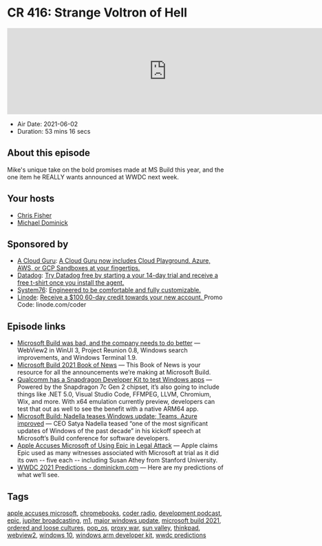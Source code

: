 # CR 416: Strange Voltron of Hell

<iframe src="https://player.fireside.fm/v2/MLf2ZzhC+AWb7McVd?theme=dark" width="740" height="200" frameborder="0" scrolling="no"></iframe>

* Air Date: 2021-06-02
* Duration: 53 mins 16 secs

## About this episode

Mike's unique take on the bold promises made at MS Build this year, and the one item he REALLY wants announced at WWDC next week.

## Your hosts
* [Chris Fisher](https://coder.show/hosts/chrislas)
* [Michael Dominick](https://coder.show/hosts/michael)

## Sponsored by

  * [A Cloud Guru](https://acloudguru.com): [A Cloud Guru now includes Cloud Playground. Azure, AWS, or GCP Sandboxes at your fingertips.](https://acloudguru.com)
  * [Datadog](http://datadog.com/coderradio): [Try Datadog free by starting a your 14-day trial and receive a free t-shirt once you install the agent.](http://datadog.com/coderradio)
  * [System76](https://system76.com/accessories/launch): [Engineered to be comfortable and fully customizable.](https://system76.com/accessories/launch)
  * [Linode](https://linode.com/coder): [Receive a $100 60-day credit towards your new account. ](https://linode.com/coder) Promo Code: linode.com/coder



## Episode links

  * [Microsoft Build was bad, and the company needs to do better](https://www.xda-developers.com/microsoft-build-bad/ "Microsoft Build was bad, and the company needs to do better") — WebView2 in WinUI 3, Project Reunion 0.8, Windows search improvements, and Windows Terminal 1.9. 
  * [Microsoft Build 2021 Book of News](https://news.microsoft.com/build-2021-book-of-news/ "Microsoft Build 2021 Book of News") — This Book of News is your resource for all the announcements we’re making at Microsoft Build.
  * [Qualcomm has a Snapdragon Developer Kit to test Windows apps](https://www.xda-developers.com/qualcomm-snapdragon-developer-kit-windows-apps/ "Qualcomm has a Snapdragon Developer Kit to test Windows apps") — Powered by the Snapdragon 7c Gen 2 chipset, it’s also going to include things like .NET 5.0, Visual Studio Code, FFMPEG, LLVM, Chromium, Wix, and more. With x64 emulation currently preview, developers can test that out as well to see the benefit with a native ARM64 app.
  * [Microsoft Build: Nadella teases Windows update; Teams, Azure improved](https://www.cnbc.com/2021/05/25/microsoft-build-nadella-teases-windows-update-teams-azure-improved.html "Microsoft Build: Nadella teases Windows update; Teams, Azure improved") — CEO Satya Nadella teased “one of the most significant updates of Windows of the past decade” in his kickoff speech at Microsoft’s Build conference for software developers.
  * [Apple Accuses Microsoft of Using Epic in Legal Attack](https://finance.yahoo.com/news/apple-accuses-microsoft-using-epic-195732121.html "Apple Accuses Microsoft of Using Epic in Legal Attack") — Apple claims Epic used as many witnesses associated with Microsoft at trial as it did its own -- five each -- including Susan Athey from Stanford University.
  * [WWDC 2021 Predictions - dominickm.com](https://dominickm.com/wwdc-2021-predictions/ "WWDC 2021 Predictions - dominickm.com") — Here are my predictions of what we’ll see.



## Tags

[apple accuses microsoft](https://coder.show/tags/apple%20accuses%20microsoft), [chromebooks](https://coder.show/tags/chromebooks), [coder radio](https://coder.show/tags/coder%20radio), [development podcast](https://coder.show/tags/development%20podcast), [epic](https://coder.show/tags/epic), [jupiter broadcasting](https://coder.show/tags/jupiter%20broadcasting), [m1](https://coder.show/tags/m1), [major windows update](https://coder.show/tags/major%20windows%20update), [microsoft build 2021](https://coder.show/tags/microsoft%20build%202021), [ordered and loose cultures](https://coder.show/tags/ordered%20and%20loose%20cultures), [pop_os](https://coder.show/tags/pop_os), [proxy war](https://coder.show/tags/proxy%20war), [sun valley](https://coder.show/tags/sun%20valley), [thinkpad](https://coder.show/tags/thinkpad), [webview2](https://coder.show/tags/webview2), [windows 10](https://coder.show/tags/windows%2010), [windows arm developer kit](https://coder.show/tags/windows%20arm%20developer%20kit), [wwdc predictions](https://coder.show/tags/wwdc%20predictions)